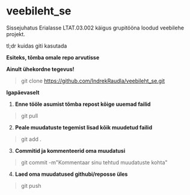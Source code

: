 # veebileht_se
Sissejuhatus Erialasse LTAT.03.002 käigus grupitööna loodud veebilehe projekt.


tl;dr kuidas giti kasutada

**Esiteks, tõmba omale repo arvutisse**

**Ainult ühekordne tegevus!**
> git clone https://github.com/IndrekRaudla/veebileht_se.git


**Igapäevaselt**
1. **Enne tööle asumist tõmba repost kõige uuemad failid**
> git pull

2. **Peale muudatuste tegemist lisad kõik muudetud failid**
> git add .

3. **Commitid ja kommenteerid oma muudatusi**
> git commit -m"Kommentaar sinu tehtud muudatuste kohta"

4. **Laed oma muudatused githubi/reposse üles**
> git push
